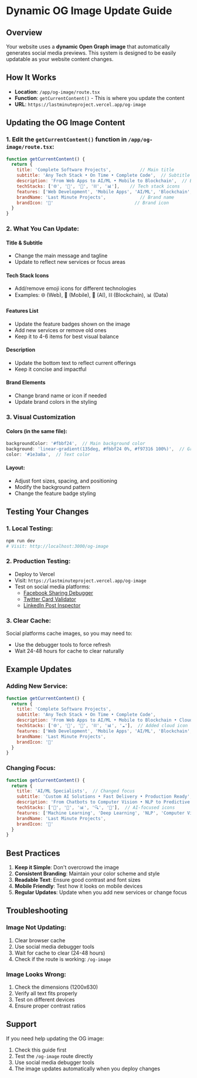 # Dynamic OG Image Update Guide

## Overview
Your website uses a **dynamic Open Graph image** that automatically generates social media previews. This system is designed to be easily updatable as your website content changes.

## How It Works
- **Location**: `/app/og-image/route.tsx`
- **Function**: `getCurrentContent()` - This is where you update the content
- **URL**: `https://lastminuteproject.vercel.app/og-image`

## Updating the OG Image Content

### 1. Edit the `getCurrentContent()` function in `/app/og-image/route.tsx`:

```javascript
function getCurrentContent() {
  return {
    title: 'Complete Software Projects',           // Main title
    subtitle: 'Any Tech Stack • On Time • Complete Code',  // Subtitle
    description: 'From Web Apps to AI/ML • Mobile to Blockchain',  // Bottom description
    techStacks: ['🌐', '📱', '🤖', '⛓️', '📊'],    // Tech stack icons
    features: ['Web Development', 'Mobile Apps', 'AI/ML', 'Blockchain', 'Data Analytics'],  // Feature badges
    brandName: 'Last Minute Projects',             // Brand name
    brandIcon: '🚀'                               // Brand icon
  }
}
```

### 2. What You Can Update:

#### **Title & Subtitle**
- Change the main message and tagline
- Update to reflect new services or focus areas

#### **Tech Stack Icons**
- Add/remove emoji icons for different technologies
- Examples: 🌐 (Web), 📱 (Mobile), 🤖 (AI), ⛓️ (Blockchain), 📊 (Data)

#### **Features List**
- Update the feature badges shown on the image
- Add new services or remove old ones
- Keep it to 4-6 items for best visual balance

#### **Description**
- Update the bottom text to reflect current offerings
- Keep it concise and impactful

#### **Brand Elements**
- Change brand name or icon if needed
- Update brand colors in the styling

### 3. Visual Customization

#### **Colors** (in the same file):
```javascript
backgroundColor: '#fbbf24',  // Main background color
background: 'linear-gradient(135deg, #fbbf24 0%, #f97316 100%)',  // Gradient
color: '#1e3a8a',  // Text color
```

#### **Layout**:
- Adjust font sizes, spacing, and positioning
- Modify the background pattern
- Change the feature badge styling

## Testing Your Changes

### 1. Local Testing:
```bash
npm run dev
# Visit: http://localhost:3000/og-image
```

### 2. Production Testing:
- Deploy to Vercel
- Visit: `https://lastminuteproject.vercel.app/og-image`
- Test on social media platforms:
  - [Facebook Sharing Debugger](https://developers.facebook.com/tools/debug/)
  - [Twitter Card Validator](https://cards-dev.twitter.com/validator)
  - [LinkedIn Post Inspector](https://www.linkedin.com/post-inspector/)

### 3. Clear Cache:
Social platforms cache images, so you may need to:
- Use the debugger tools to force refresh
- Wait 24-48 hours for cache to clear naturally

## Example Updates

### Adding New Service:
```javascript
function getCurrentContent() {
  return {
    title: 'Complete Software Projects',
    subtitle: 'Any Tech Stack • On Time • Complete Code',
    description: 'From Web Apps to AI/ML • Mobile to Blockchain • Cloud Solutions',
    techStacks: ['🌐', '📱', '🤖', '⛓️', '📊', '☁️'],  // Added cloud icon
    features: ['Web Development', 'Mobile Apps', 'AI/ML', 'Blockchain', 'Data Analytics', 'Cloud Solutions'],  // Added cloud
    brandName: 'Last Minute Projects',
    brandIcon: '🚀'
  }
}
```

### Changing Focus:
```javascript
function getCurrentContent() {
  return {
    title: 'AI/ML Specialists',  // Changed focus
    subtitle: 'Custom AI Solutions • Fast Delivery • Production Ready',  // Updated subtitle
    description: 'From Chatbots to Computer Vision • NLP to Predictive Analytics',  // AI-focused
    techStacks: ['🤖', '🧠', '📊', '🔍', '💬'],  // AI-focused icons
    features: ['Machine Learning', 'Deep Learning', 'NLP', 'Computer Vision', 'Data Science'],  // AI services
    brandName: 'Last Minute Projects',
    brandIcon: '🚀'
  }
}
```

## Best Practices

1. **Keep it Simple**: Don't overcrowd the image
2. **Consistent Branding**: Maintain your color scheme and style
3. **Readable Text**: Ensure good contrast and font sizes
4. **Mobile Friendly**: Test how it looks on mobile devices
5. **Regular Updates**: Update when you add new services or change focus

## Troubleshooting

### Image Not Updating:
1. Clear browser cache
2. Use social media debugger tools
3. Wait for cache to clear (24-48 hours)
4. Check if the route is working: `/og-image`

### Image Looks Wrong:
1. Check the dimensions (1200x630)
2. Verify all text fits properly
3. Test on different devices
4. Ensure proper contrast ratios

## Support
If you need help updating the OG image:
1. Check this guide first
2. Test the `/og-image` route directly
3. Use social media debugger tools
4. The image updates automatically when you deploy changes
